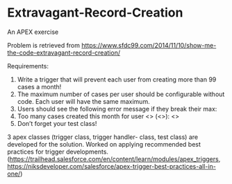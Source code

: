 # Extravagant-Record-Creation
An APEX exercise

Problem is retrieved from https://www.sfdc99.com/2014/11/10/show-me-the-code-extravagant-record-creation/

Requirements:
1. Write a trigger that will prevent each user from creating more than 99 cases a month!
2. The maximum number of cases per user should be configurable without code. Each user will have the same maximum.
3. Users should see the following error message if they break their max:
4. Too many cases created this month for user <<Name>> (<<User ID>>): <<Maximum>>
5. Don’t forget your test class!
  
3 apex classes (trigger class, trigger handler- class, test class) are developed for the solution. 
Worked on applying recommended best practices for trigger developments. (https://trailhead.salesforce.com/en/content/learn/modules/apex_triggers, https://niksdeveloper.com/salesforce/apex-trigger-best-practices-all-in-one/)
  
